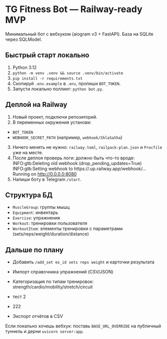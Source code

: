# TG Fitness Bot — Railway-ready MVP


Минимальный бот с вебхуком (aiogram v3 + FastAPI). База на SQLite через SQLModel.


## Быстрый старт локально
1. Python 3.12
2. `python -m venv .venv && source .venv/bin/activate`
3. `pip install -r requirements.txt`
4. Скопируй `.env.example` в `.env`, пропиши `BOT_TOKEN`.
5. Запусти локально поллинг: `python bot.py`.


## Деплой на Railway
1. Новый проект, подключи репозиторий.
2. В переменных окружения установи:
- `BOT_TOKEN`
- `WEBHOOK_SECRET_PATH` (например, `webhook/ShlaSaSha`)
3. Ничего менять не нужно: `railway.toml`, `railpack-plan.json` и `Procfile` уже на месте.
4. После деплоя проверь логи: должно быть что-то вроде:
INFO:gtb:Deleting old webhook (drop_pending_updates=True) INFO:gtb:Setting webhook to https://.up.railway.app/webhook/... Running on http://0.0.0.0:8080
5. Напиши боту в Telegram `/start`.


## Структура БД
- `MuscleGroup`: группы мышц
- `Equipment`: инвентарь
- `Exercise`: упражнения
- `Workout`: тренировки пользователя
- `WorkoutItem`: элементы тренировки с параметрами (sets/reps/weight/duration/distance)


## Дальше по плану
- Добавить `/add_set ex_id sets reps weight` и карточки результата
- Импорт справочника упражнений (CSV/JSON)
- Категоризация по типам тренировок: strength/cardio/mobility/stretch/circuit

- тест 2

- 222
- Экспорт отчётов в CSV


Если локально хочешь вебхук: поставь `BASE_URL_OVERRIDE` на публичный туннель и дерни `uvicorn server:app`.
